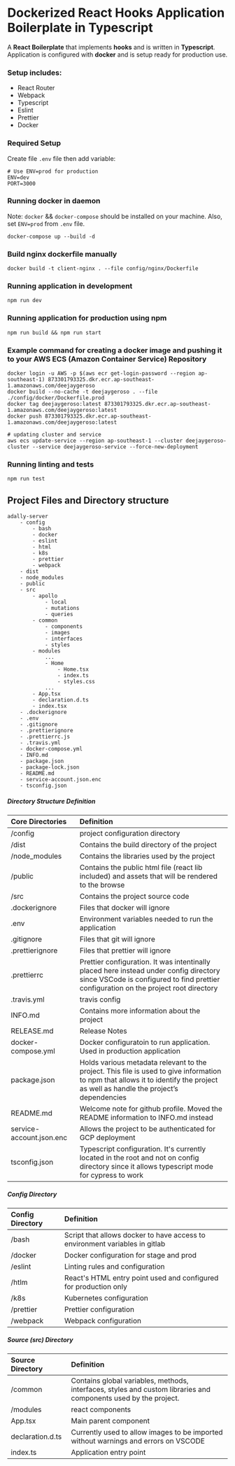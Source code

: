 # Dockerized React Hooks Application Boilerplate in Typescript

A **React Boilerplate** that implements **hooks** and is written in **Typescript**.
Application is configured with **docker** and is setup ready for production use.

### Setup includes:

- React Router
- Webpack
- Typescript
- Eslint
- Prettier
- Docker

### Required Setup

Create file `.env` file then add variable:

```
# Use ENV=prod for production
ENV=dev
PORT=3000
```

### Running docker in daemon

Note: `docker` && `docker-compose` should be installed on your machine.
Also, set `ENV=prod` from `.env` file.

```
docker-compose up --build -d
```

### Build nginx dockerfile manually

```
docker build -t client-nginx . --file config/nginx/Dockerfile
```

### Running application in development

```
npm run dev
```

### Running application for production using npm

```
npm run build && npm run start
```

### Example command for creating a docker image and pushing it to your AWS ECS (Amazon Container Service) Repository

```
docker login -u AWS -p $(aws ecr get-login-password --region ap-southeast-1) 873301793325.dkr.ecr.ap-southeast-1.amazonaws.com/deejaygeroso
docker build --no-cache -t deejaygeroso . --file ./config/docker/Dockerfile.prod
docker tag deejaygeroso:latest 873301793325.dkr.ecr.ap-southeast-1.amazonaws.com/deejaygeroso:latest
docker push 873301793325.dkr.ecr.ap-southeast-1.amazonaws.com/deejaygeroso:latest

# updating cluster and service
aws ecs update-service --region ap-southeast-1 --cluster deejaygeroso-cluster --service deejaygeroso-service --force-new-deployment
```

### Running linting and tests
```
npm run test
```

## Project Files and Directory structure
```
adally-server
    - config
        - bash
        - docker
        - eslint
        - html
        - k8s
        - prettier
        - webpack
    - dist
    - node_modules
    - public
    - src
        - apollo
            - local
            - mutations
            - queries
        - common
            - components
            - images
            - interfaces
            - styles
        - modules
            ...
            - Home
                - Home.tsx
                - index.ts
                - styles.css
            ...
        - App.tsx
        - declaration.d.ts
        - index.tsx
    - .dockerignore
    - .env
    - .gitignore
    - .prettierignore
    - .prettierrc.js
    - .travis.yml
    - docker-compose.yml
    - INFO.md
    - package.json
    - package-lock.json
    - README.md
    - service-account.json.enc
    - tsconfig.json
```

##### Directory Structure Definition
  
| Core Directories | Definition  |
| :--------------- | :---------- |
| /config          | project configuration directory |
| /dist            | Contains the build directory of the project |
| /node_modules    | Contains the libraries used by the project |
| /public          | Contains the public html file (react lib included) and assets that will be rendered to the browse |
| /src             | Contains the project source code |
| .dockerignore    | Files that docker will ignore |
| .env             | Environment variables needed to run the application |
| .gitignore       | Files that git will ignore |
| .prettierignore  | Files that prettier will ignore |
| .prettierrc      | Prettier configuration. It was intentinally placed here instead under config directory since VSCode is configured to find prettier configuration on the project root directory | 
| .travis.yml      | travis config |
| INFO.md          | Contains more information about the project |
| RELEASE.md       | Release Notes |
| docker-compose.yml | Docker configuratoin to run application. Used in production application |
| package.json     | Holds various metadata relevant to the project. This file is used to give information to npm that allows it to identify the project as well as handle the project’s dependencies |
| README.md        | Welcome note for github profile. Moved the README information to INFO.md instead  |
| service-account.json.enc | Allows the project to be authenticated for GCP deployment  |
| tsconfig.json    | Typescript configuration. It's currently located in the root and not on config directory since it allows typescript mode for cypress to work |

##### Config Directory
| Config Directory | Definition   |
| :--------------- | :----------  |
| /bash            | Script that allows docker to have access to environment variables in gitlab |
| /docker          | Docker configuration for stage and prod |
| /eslint          | Linting rules and configuration |
| /htlm            | React's HTML entry point used and configured for production only |
| /k8s             | Kubernetes configuration |
| /prettier        | Prettier configuration |
| /webpack         | Webpack configuration |

##### Source (src) Directory

| Source Directory | Definition  |
| :--------------- | :---------- |
| /common          | Contains global variables, methods, interfaces, styles and custom libraries and components used by the project. |
| /modules         | react components |
| App.tsx          | Main parent component |
| declaration.d.ts | Currently used to allow images to be imported without warnings and errors on VSCODE |
| index.ts         | Application entry point |

